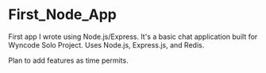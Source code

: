 # First_Node_App
First app I wrote using Node.js/Express. 
It's a basic chat application built for Wyncode Solo Project. 
Uses Node.js, Express.js, and Redis. 

Plan to add features as time permits. 
